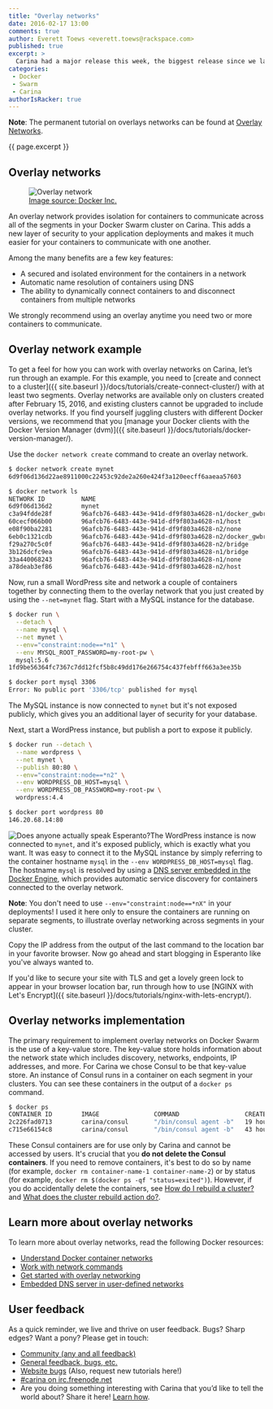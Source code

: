 ```yaml
---
title: "Overlay networks"
date: 2016-02-17 13:00
comments: true
author: Everett Toews <everett.toews@rackspace.com>
published: true
excerpt: >
  Carina had a major release this week, the biggest release since we launched. This release adds overlay networking to Docker Swarm clusters in Carina. Overlay networks provide complete isolation for containers to communicate across all of the segments in your cluster. This adds a new layer of security to your application deployments and makes it much easier for your containers to communicate with one another. This release also includes upgrades to Docker 1.10.1 and Swarm 1.1.0, which both come with their own significant new features and bug fixes.
categories:
 - Docker
 - Swarm
 - Carina
authorIsRacker: true
---
```


**Note**: The permanent tutorial on overlays networks can be found at [Overlay Networks](/docs/tutorials/overlay-networks/).

{{ page.excerpt }}

## Overlay networks

<figure class="right">
  <img src="{% asset_path weekly-news/overlay-network.png %}" alt="Overlay network"/>
  <figcaption>
  <a href="https://docs.docker.com/engine/userguide/networking/dockernetworks/#an-overlay-network" target="_blank_">Image source: Docker Inc.</a>
  </figcaption>
</figure>

An overlay network provides isolation for containers to communicate across all of the segments in your Docker Swarm cluster on Carina. This adds a new layer of security to your application deployments and makes it much easier for your containers to communicate with one another.

Among the many benefits are a few key features:

* A secured and isolated environment for the containers in a network
* Automatic name resolution of containers using DNS
* The ability to dynamically connect containers to and disconnect containers from multiple networks

We strongly recommend using an overlay anytime you need two or more containers to communicate.

## Overlay network example

To get a feel for how you can work with overlay networks on Carina, let’s run through an example. For this example, you need to [create and connect to a cluster]({{ site.baseurl }}/docs/tutorials/create-connect-cluster/) with at least two segments. Overlay networks are available only on clusters created after February 15, 2016, and existing clusters cannot be upgraded to include overlay networks. If you find yourself juggling clusters with different Docker versions, we recommend that you [manage your Docker clients with the Docker Version Manager (dvm)]({{ site.baseurl }}/docs/tutorials/docker-version-manager/).

Use the `docker network create` command to create an overlay network.

```bash
$ docker network create mynet
6d9f06d136d22ae8911000c22453c92de2a260e424f3a120eecff6aaeaa57603

$ docker network ls
NETWORK ID          NAME                                                      DRIVER
6d9f06d136d2        mynet                                                     overlay
c3a94fdde28f        96afcb76-6483-443e-941d-df9f803a4628-n1/docker_gwbridge   bridge
60cecf066b00        96afcb76-6483-443e-941d-df9f803a4628-n1/host              host
e08f90ba2281        96afcb76-6483-443e-941d-df9f803a4628-n2/none              null
6eb0c1321cdb        96afcb76-6483-443e-941d-df9f803a4628-n2/docker_gwbridge   bridge
f29a270c5c0f        96afcb76-6483-443e-941d-df9f803a4628-n2/bridge            bridge
3b126dcfc9ea        96afcb76-6483-443e-941d-df9f803a4628-n1/bridge            bridge
33a440068243        96afcb76-6483-443e-941d-df9f803a4628-n1/none              null
a78deab3ef86        96afcb76-6483-443e-941d-df9f803a4628-n2/host              host
```

Now, run a small WordPress site and network a couple of containers together by connecting them to the overlay network that you just created by using the `--net=mynet` flag. Start with a MySQL instance for the database.

```bash
$ docker run \
  --detach \
  --name mysql \
  --net mynet \
  --env="constraint:node==*n1" \
  --env MYSQL_ROOT_PASSWORD=my-root-pw \
  mysql:5.6
1fd9be56364fc7367c7dd12fcf5b8c49dd176e266754c437febfff663a3ee35b

$ docker port mysql 3306
Error: No public port '3306/tcp' published for mysql
```

The MySQL instance is now connected to `mynet` but it's not exposed publicly, which gives you an additional layer of security for your database.

Next, start a WordPress instance, but publish a port to expose it publicly.

```bash
$ docker run --detach \
  --name wordpress \
  --net mynet \
  --publish 80:80 \
  --env="constraint:node==*n2" \
  --env WORDPRESS_DB_HOST=mysql \
  --env WORDPRESS_DB_PASSWORD=my-root-pw \
  wordpress:4.4

$ docker port wordpress 80
146.20.68.14:80
```

<img class="right" src="{% asset_path weekly-news/wordpress-esperanto.png %}" alt="Does anyone actually speak Esperanto?"/>The WordPress instance is now connected to `mynet`, and it's exposed publicly, which is exactly what you want. It was easy to connect it to the MySQL instance by simply referring to the container hostname `mysql` in the `--env WORDPRESS_DB_HOST=mysql` flag. The hostname `mysql` is resolved by using a [DNS server embedded in the Docker Engine](https://docs.docker.com/engine/userguide/networking/dockernetworks/#docker-embedded-dns-server), which provides automatic service discovery for containers connected to the overlay network.

**Note**: You don't need to use `--env="constraint:node==*nX"` in your deployments! I used it here only to ensure the containers are running on separate segments, to illustrate overlay networking across segments in your cluster.

Copy the IP address from the output of the last command to the location bar in your favorite browser. Now go ahead and start blogging in Esperanto like you've always wanted to.

If you'd like to secure your site with TLS and get a lovely green lock to appear in your browser location bar, run through how to use [NGINX with Let's Encrypt]({{ site.baseurl }}/docs/tutorials/nginx-with-lets-encrypt/).

## Overlay networks implementation

The primary requirement to implement overlay networks on Docker Swarm is the use of a key-value store. The key-value store holds information about the network state which includes discovery, networks, endpoints, IP addresses, and more. For Carina we chose Consul to be that key-value store. An instance of Consul runs in a container on each segment in your clusters. You can see these containers in the output of a `docker ps` command.

```bash
$ docker ps
CONTAINER ID        IMAGE               COMMAND                  CREATED             STATUS              PORTS               NAMES
2c226fad0713        carina/consul       "/bin/consul agent -b"   19 hours ago        Up 19 hours                             96afcb76-6483-443e-941d-df9f803a4628-n2/carina-svcd
c715e66154c8        carina/consul       "/bin/consul agent -b"   43 hours ago        Up 43 hours                             96afcb76-6483-443e-941d-df9f803a4628-n1/carina-svcd
```

These Consul containers are for use only by Carina and cannot be accessed by users. It's crucial that you **do not delete the Consul containers**. If you need to remove containers, it's best to do so by name (for example, `docker rm container-name-1 container-name-2`) or by status (for example, `docker rm $(docker ps -qf "status=exited")`). However, if you do accidentally delete the containers, see [How do I rebuild a cluster?]({{site.baseurl}}/docs/reference/faq/#how-do-i-rebuild-a-cluster) and [What does the cluster rebuild action do?]({{site.baseurl}}/docs/reference/faq/#what-does-the-cluster-rebuild-action-do).

## Learn more about overlay networks

To learn more about overlay networks, read the following Docker resources:

* [Understand Docker container networks](https://docs.docker.com/engine/userguide/networking/dockernetworks/)
* [Work with network commands](https://docs.docker.com/engine/userguide/networking/work-with-networks/)
* [Get started with overlay networking](https://docs.docker.com/engine/userguide/networking/get-started-overlay/)
* [Embedded DNS server in user-defined networks](https://docs.docker.com/engine/userguide/networking/configure-dns/)

## User feedback

As a quick reminder, we live and thrive on user feedback. Bugs? Sharp edges? Want a pony? Please get in touch:

* [Community (any and all feedback)](https://community.getcarina.com/)
* [General feedback, bugs, etc.](https://github.com/getcarina/feedback)
* [Website bugs](https://github.com/getcarina/getcarina.com/issues) (Also, request new tutorials here!)
* [#carina on irc.freenode.net](https://botbot.me/freenode/carina/)
* Are you doing something interesting with Carina that you’d like to tell the world about? Share it here! <a href="https://github.com/getcarina/getcarina.com/blob/master/CONTRIBUTING.md">Learn how</a>.
